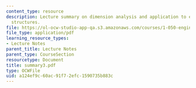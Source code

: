 ```yaml
---
content_type: resource
description: Lecture summary on dimension analysis and application to engineering
  structures.
file: https://ol-ocw-studio-app-qa.s3.amazonaws.com/courses/1-050-engineering-mechanics-i-fall-2007/a124ef9c60ac91f72efc1590735b883c_summary3.pdf
file_type: application/pdf
learning_resource_types:
- Lecture Notes
parent_title: Lecture Notes
parent_type: CourseSection
resourcetype: Document
title: summary3.pdf
type: OCWFile
uid: a124ef9c-60ac-91f7-2efc-1590735b883c
---
```

